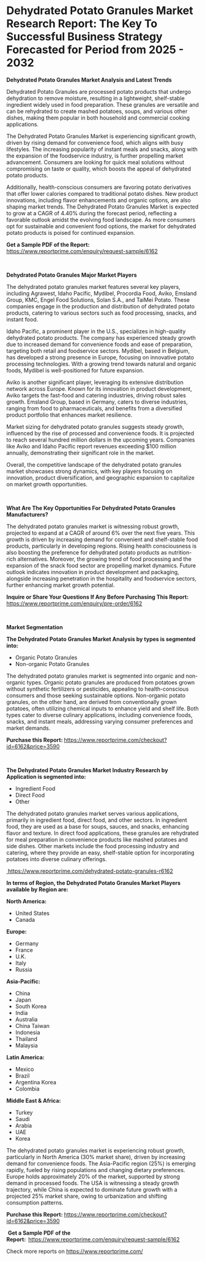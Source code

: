 <p><h1>Dehydrated Potato Granules Market Research Report: The Key To Successful Business Strategy Forecasted for Period from 2025 - 2032</h1></p><p><strong>Dehydrated Potato Granules Market Analysis and Latest Trends</strong></p>
<p><p>Dehydrated Potato Granules are processed potato products that undergo dehydration to remove moisture, resulting in a lightweight, shelf-stable ingredient widely used in food preparation. These granules are versatile and can be rehydrated to create mashed potatoes, soups, and various other dishes, making them popular in both household and commercial cooking applications.</p><p>The Dehydrated Potato Granules Market is experiencing significant growth, driven by rising demand for convenience food, which aligns with busy lifestyles. The increasing popularity of instant meals and snacks, along with the expansion of the foodservice industry, is further propelling market advancement. Consumers are looking for quick meal solutions without compromising on taste or quality, which boosts the appeal of dehydrated potato products.</p><p>Additionally, health-conscious consumers are favoring potato derivatives that offer lower calories compared to traditional potato dishes. New product innovations, including flavor enhancements and organic options, are also shaping market trends. The Dehydrated Potato Granules Market is expected to grow at a CAGR of 4.40% during the forecast period, reflecting a favorable outlook amidst the evolving food landscape. As more consumers opt for sustainable and convenient food options, the market for dehydrated potato products is poised for continued expansion.</p></p>
<p><strong>Get a Sample PDF of the Report:&nbsp;</strong> <a href="https://www.reportprime.com/enquiry/request-sample/6162?utm_campaign=3516&utm_medium=2&utm_source=Github&utm_content=ia&utm_term=19032025&utm_id=dehydrated-potato-granules">https://www.reportprime.com/enquiry/request-sample/6162</a></p>
<p>&nbsp;</p>
<p><strong>Dehydrated Potato Granules Major Market Players</strong></p>
<p><p>The dehydrated potato granules market features several key players, including Agrawest, Idaho Pacific, Mydibel, Procordia Food, Aviko, Emsland Group, KMC, Engel Food Solutions, Solan S.A., and TaiMei Potato. These companies engage in the production and distribution of dehydrated potato products, catering to various sectors such as food processing, snacks, and instant food.</p><p>Idaho Pacific, a prominent player in the U.S., specializes in high-quality dehydrated potato products. The company has experienced steady growth due to increased demand for convenience foods and ease of preparation, targeting both retail and foodservice sectors. Mydibel, based in Belgium, has developed a strong presence in Europe, focusing on innovative potato processing technologies. With a growing trend towards natural and organic foods, Mydibel is well-positioned for future expansion.</p><p>Aviko is another significant player, leveraging its extensive distribution network across Europe. Known for its innovation in product development, Aviko targets the fast-food and catering industries, driving robust sales growth. Emsland Group, based in Germany, caters to diverse industries, ranging from food to pharmaceuticals, and benefits from a diversified product portfolio that enhances market resilience.</p><p>Market sizing for dehydrated potato granules suggests steady growth, influenced by the rise of processed and convenience foods. It is projected to reach several hundred million dollars in the upcoming years. Companies like Aviko and Idaho Pacific report revenues exceeding $100 million annually, demonstrating their significant role in the market.</p><p>Overall, the competitive landscape of the dehydrated potato granules market showcases strong dynamics, with key players focusing on innovation, product diversification, and geographic expansion to capitalize on market growth opportunities.</p></p>
<p>&nbsp;</p>
<p><strong>What Are The Key Opportunities For Dehydrated Potato Granules Manufacturers?</strong></p>
<p><p>The dehydrated potato granules market is witnessing robust growth, projected to expand at a CAGR of around 6% over the next five years. This growth is driven by increasing demand for convenient and shelf-stable food products, particularly in developing regions. Rising health consciousness is also boosting the preference for dehydrated potato products as nutrition-rich alternatives. Moreover, the growing trend of food processing and the expansion of the snack food sector are propelling market dynamics. Future outlook indicates innovation in product development and packaging, alongside increasing penetration in the hospitality and foodservice sectors, further enhancing market growth potential.</p></p>
<p><strong>Inquire or Share Your Questions If Any Before Purchasing This Report:</strong> <a href="https://www.reportprime.com/enquiry/pre-order/6162?utm_campaign=3516&utm_medium=2&utm_source=Github&utm_content=ia&utm_term=19032025&utm_id=dehydrated-potato-granules">https://www.reportprime.com/enquiry/pre-order/6162</a></p>
<p>&nbsp;</p>
<p><strong>Market Segmentation</strong></p>
<p><strong>The Dehydrated Potato Granules Market Analysis by types is segmented into:</strong></p>
<p><ul><li>Organic Potato Granules</li><li>Non-organic Potato Granules</li></ul></p>
<p><p>The dehydrated potato granules market is segmented into organic and non-organic types. Organic potato granules are produced from potatoes grown without synthetic fertilizers or pesticides, appealing to health-conscious consumers and those seeking sustainable options. Non-organic potato granules, on the other hand, are derived from conventionally grown potatoes, often utilizing chemical inputs to enhance yield and shelf life. Both types cater to diverse culinary applications, including convenience foods, snacks, and instant meals, addressing varying consumer preferences and market demands.</p></p>
<p><strong>Purchase this Report:&nbsp;</strong><a href="https://www.reportprime.com/checkout?id=6162&price=3590&utm_campaign=3516&utm_medium=2&utm_source=Github&utm_content=ia&utm_term=19032025&utm_id=dehydrated-potato-granules">https://www.reportprime.com/checkout?id=6162&price=3590</a></p>
<p>&nbsp;</p>
<p><strong>The Dehydrated Potato Granules Market Industry Research by Application is segmented into:</strong></p>
<p><ul><li>Ingredient Food</li><li>Direct Food</li><li>Other</li></ul></p>
<p><p>The dehydrated potato granules market serves various applications, primarily in ingredient food, direct food, and other sectors. In ingredient food, they are used as a base for soups, sauces, and snacks, enhancing flavor and texture. In direct food applications, these granules are rehydrated for meal preparation in convenience products like mashed potatoes and side dishes. Other markets include the food processing industry and catering, where they provide an easy, shelf-stable option for incorporating potatoes into diverse culinary offerings.</p></p>
<p><a href="https://www.reportprime.com/dehydrated-potato-granules-r6162?utm_campaign=3516&utm_medium=2&utm_source=Github&utm_content=ia&utm_term=19032025&utm_id=dehydrated-potato-granules">&nbsp;https://www.reportprime.com/dehydrated-potato-granules-r6162</a></p>
<p><strong>In terms of Region, the Dehydrated Potato Granules Market Players available by Region are:</strong></p>
<p>
    <p> <strong> North America: </strong>
        <ul>
            <li>United States</li>
            <li>Canada</li>
        </ul>
        </p> 
    <p> <strong> Europe: </strong>
        <ul>
            <li>Germany</li>
            <li>France</li>
            <li>U.K.</li>
            <li>Italy</li>
            <li>Russia</li>
        </ul>
        </p> 
    <p> <strong> Asia-Pacific: </strong>
        <ul>
            <li>China</li>
            <li>Japan</li>
            <li>South Korea</li>
            <li>India</li>
            <li>Australia</li>
            <li>China Taiwan</li>
            <li>Indonesia</li>
            <li>Thailand</li>
            <li>Malaysia</li>
        </ul>
        </p> 
    <p> <strong> Latin America: </strong>
        <ul>
            <li>Mexico</li>
            <li>Brazil</li>
            <li>Argentina Korea</li>
            <li>Colombia</li>
        </ul>
        </p> 
    <p> <strong> Middle East & Africa: </strong>
        <ul>
            <li>Turkey</li>
            <li>Saudi</li>
            <li>Arabia</li>
            <li>UAE</li>
            <li>Korea</li>
        </ul>
    </p>
    </p>
<p><p>The dehydrated potato granules market is experiencing robust growth, particularly in North America (30% market share), driven by increasing demand for convenience foods. The Asia-Pacific region (25%) is emerging rapidly, fueled by rising populations and changing dietary preferences. Europe holds approximately 20% of the market, supported by strong demand in processed foods. The USA is witnessing a steady growth trajectory, while China is expected to dominate future growth with a projected 25% market share, owing to urbanization and shifting consumption patterns.</p></p>
<p><strong>Purchase this Report: </strong><a href="https://www.reportprime.com/checkout?id=6162&price=3590&utm_campaign=3516&utm_medium=2&utm_source=Github&utm_content=ia&utm_term=19032025&utm_id=dehydrated-potato-granules">https://www.reportprime.com/checkout?id=6162&price=3590</a></p>
<p>&nbsp;<strong>Get a Sample PDF of the Report:&nbsp;&nbsp;</strong><a href="https://www.reportprime.com/enquiry/request-sample/6162?utm_campaign=3516&utm_medium=2&utm_source=Github&utm_content=ia&utm_term=19032025&utm_id=dehydrated-potato-granules">https://www.reportprime.com/enquiry/request-sample/6162</a></p>
<p><strong></strong></p>
<p>Check more reports on <a href="https://www.reportprime.com/?utm_campaign=3516&utm_medium=2&utm_source=Github&utm_content=ia&utm_term=19032025&utm_id=dehydrated-potato-granules">https://www.reportprime.com/</a></p>